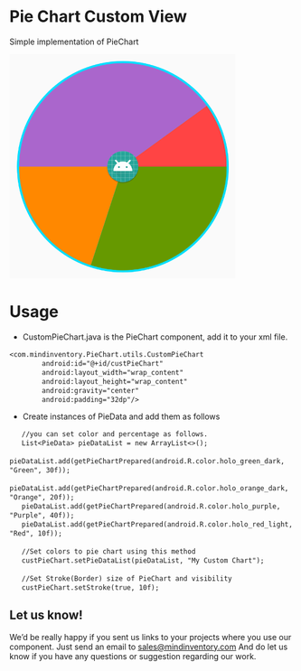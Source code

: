 # Pie Chart Custom View
Simple implementation of PieChart

  ![image](/media/pie.png)

# Usage

* CustomPieChart.java is the PieChart component, add it to your xml file.

```
<com.mindinventory.PieChart.utils.CustomPieChart
        android:id="@+id/custPieChart"
        android:layout_width="wrap_content"
        android:layout_height="wrap_content"
        android:gravity="center"
        android:padding="32dp"/>
```

* Create instances of PieData and add them as follows
 
 ```
    //you can set color and percentage as follows.
    List<PieData> pieDataList = new ArrayList<>();
    pieDataList.add(getPieChartPrepared(android.R.color.holo_green_dark, "Green", 30f));
    pieDataList.add(getPieChartPrepared(android.R.color.holo_orange_dark, "Orange", 20f));
    pieDataList.add(getPieChartPrepared(android.R.color.holo_purple, "Purple", 40f));
    pieDataList.add(getPieChartPrepared(android.R.color.holo_red_light, "Red", 10f));

    //Set colors to pie chart using this method
    custPieChart.setPieDataList(pieDataList, "My Custom Chart");
    
    //Set Stroke(Border) size of PieChart and visibility
    custPieChart.setStroke(true, 10f);
```

## Let us know!
We’d be really happy if you sent us links to your projects where you use our component. Just send an email to sales@mindinventory.com And do let us know if you have any questions or suggestion regarding our work.

